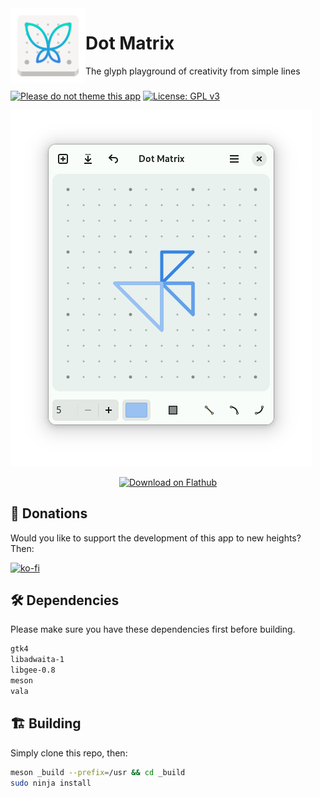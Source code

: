 <img align="left" style="vertical-align: middle" width="120" height="120" src="data/icon.png">

# Dot Matrix

The glyph playground of creativity from simple lines

###

[![Please do not theme this app](https://stopthemingmy.app/badge.svg)](https://stopthemingmy.app)
[![License: GPL v3](https://img.shields.io/badge/License-GPL%20v3-blue.svg)](http://www.gnu.org/licenses/gpl-3.0)

![Screenshot](data/shot.png)

<p align="center"><a href='https://flathub.org/apps/details/io.github.lainsce.DotMatrix'><img width='240' alt='Download on Flathub' src='https://flathub.org/assets/badges/flathub-badge-en.png'/></a></p>

## 💝 Donations

Would you like to support the development of this app to new heights? Then:

[![ko-fi](https://ko-fi.com/img/githubbutton_sm.svg)](https://ko-fi.com/lainsce)

## 🛠️ Dependencies

Please make sure you have these dependencies first before building.

```bash
gtk4
libadwaita-1
libgee-0.8
meson
vala
```

## 🏗️ Building

Simply clone this repo, then:

```bash
meson _build --prefix=/usr && cd _build
sudo ninja install
```
